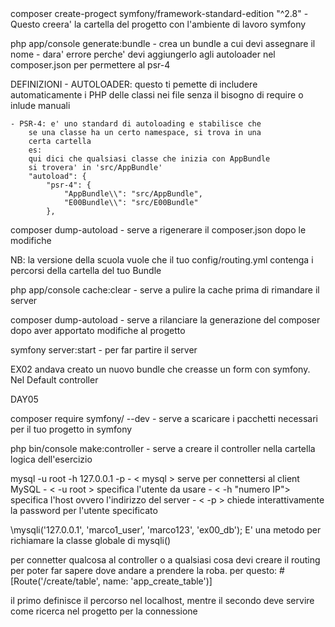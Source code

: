 <versione obsoleta>
composer create-progect symfony/framework-standard-edition <nome cartella del progetto> "^2.8"
	- Questo creera' la cartella del progetto con l'ambiente di 
		lavoro symfony

php app/console generate:bundle
	- crea un bundle a cui devi assegnare il nome
	- dara' errore perche' devi aggiungerlo agli autoloader
		nel composer.json per permettere al psr-4

DEFINIZIONI
	- AUTOLOADER: questo ti pemette di includere automaticamente i 
		PHP delle classi nei file senza il bisogno di require o inlude 
		manuali
	
	- PSR-4: e' uno standard di autoloading e stabilisce che 
		se una classe ha un certo namespace, si trova in una
		certa cartella
		es:
		qui dici che qualsiasi classe che inizia con AppBundle
		si trovera' in 'src/AppBundle'
		"autoload": {
        	"psr-4": {
        	    "AppBundle\\": "src/AppBundle",
        	    "E00Bundle\\": "src/E00Bundle"
        	},

composer dump-autoload
	- serve a rigenerare il composer.json dopo le modifiche

NB: la versione della scuola vuole che il tuo config/routing.yml
	contenga i percorsi della cartella del tuo Bundle

php app/console cache:clear
	- serve a pulire la cache prima di rimandare il server

composer dump-autoload
	- serve a rilanciare la generazione del composer
		dopo aver apportato modifiche al progetto

symfony server:start
	- per far partire il server

EX02
	andava creato un nuovo bundle che creasse un form
	con symfony.
	Nel Default controller

DAY05

composer require symfony/<pacchetto utile> --dev
	- serve a scaricare i pacchetti necessari per il tuo progetto in
		symfony

php bin/console make:controller <nome controller>
	- serve a creare il controller nella cartella logica dell'esercizio

mysql -u root -h 127.0.0.1 -p
	- < mysql > serve per connettersi al client MySQL
	- < -u root > specifica l'utente da usare
	- < -h "numero IP"> specifica l'host ovvero l'indirizzo del server
	- < -p > chiede interattivamente la password per l'utente specificato

\mysqli('127.0.0.1', 'marco1_user', 'marco123', 'ex00_db');
	E' una metodo per richiamare la classe globale di mysqli()

per connetter qualcosa al controller o a qualsiasi cosa devi creare il
routing per poter far sapere dove andare a prendere la roba.
per questo:
	#[Route('/create/table', name: 'app_create_table')]

il primo definisce il percorso nel localhost, mentre il secondo deve
servire come ricerca nel progetto per la connessione
